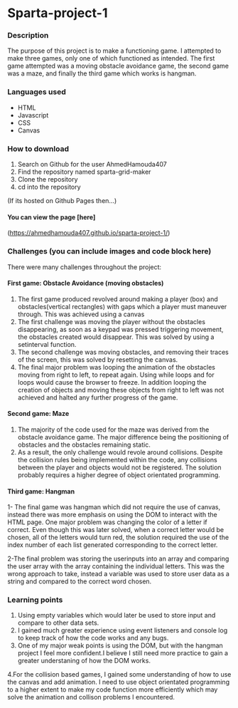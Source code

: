 # Sparta-project-1
### Description
The purpose of this project is to make a functioning game. I attempted to make three games, only one of which functioned as intended. The first game attempted was a moving obstacle avoidance game, the second game was a maze, and finally the third game which works is hangman.

### Languages used
* HTML
* Javascript
* CSS
* Canvas

### How to download
1. Search on Github for the user AhmedHamouda407
2. Find the repository named sparta-grid-maker
3. Clone the repository
4. cd into the repository


(If its hosted on Github Pages then...)
#### You can view the page [here]
(https://ahmedhamouda407.github.io/sparta-project-1/)

### Challenges (you can include images and code block here)
There were many challenges throughout the project:

#### First game: Obstacle Avoidance (moving obstacles)

1. The first game produced revolved around making a player (box) and obstacles(vertical rectangles) with gaps which a player must maneuver through. This was achieved using a canvas  
2. The first challenge was moving the player without the obstacles disappearing, as soon as a  keypad was pressed triggering movement, the obstacles created would disappear. This was solved by using a setinterval function.
3. The second challenge was moving obstacles, and removing their traces of the screen, this was solved by resetting the canvas.
4. The final major problem was looping the animation of the obstacles moving from right to left, to repeat again. Using while loops and for loops would cause the browser to freeze. In addition looping the creation of objects and moving these objects from right to left was not achieved and halted any further progress of the game.

#### Second game: Maze

1. The majority of the code used for the maze was derived from the obstacle avoidance game. The major difference being the positioning of obstacles and the obstacles remaining static.
2. As a result, the only challenge would revole around collisions. Despite the collision rules being implemented within the code, any collisions between the player and objects would not be registered. The solution probably requires a higher degree of object orientated programming.

#### Third game: Hangman
1- The final game was hangman which did not require the use of canvas, instead there was more emphasis on using the DOM to interact with the HTML page. One major problem was changing the color of a letter if correct. Even though this was later solved, when a correct letter would be chosen, all of the letters would turn red, the solution required the use of the index number of each list generated corresponding to the correct letter.

2-The final problem was storing the userinputs into an array and comparing the user array with the array containing the individual letters. This was the wrong approach to take, instead a variable was used to store user data as a string and compared to the correct word chosen.

### Learning points
1. Using empty variables which would later be used to store input and compare to other data sets.
2. I gained much greater experience using event listeners and console log to keep track of how the code works and any bugs.
3. One of my major weak points is using the DOM, but with the hangman project I feel more confident.I believe I still need more practice to gain a greater understaning of how the DOM works.

4.For the collision based games, I gained some understanding of how to use the canvas and add animation. I need to use object orientated programming to a higher extent to make my code function more efficiently which may solve the animation and collison problems I encountered. 